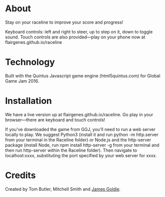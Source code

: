 # About
Stay on your raceline to improve your score and progress!

Keyboard controls: left and right to steer, up to step on it, down to toggle sound.
Touch controls are also provided—play on your phone now at flairgenes.github.io/raceline

# Technology
Built with the Quintus Javascript game engine (html5quintus.com) for Global Game Jam 2016.

# Installation
We have a live version up at flairgenes.github.io/raceline. Go play in your browser—there are keyboard and touch controls!

If you've downloaded the game from GGJ, you'll need to run a web server locally to play. We suggest Python3 (install it and run python -m http.server from your terminal in the Raceline folder) or Node.js and the http-server package (install Node, run npm install http-server -g from your terminal and then run http-server within the Raceline folder). Then navigate to localhost:xxxx, substituting the port specified by your web server for xxxx.

# Credits
Created by Tom Butler, Mitchell Smith and [James Goldie](rensa.co).